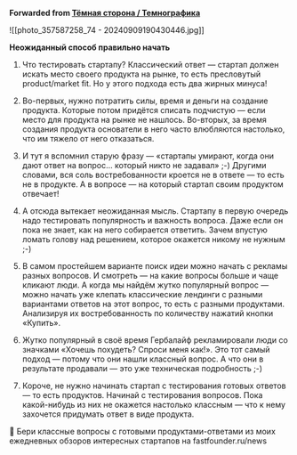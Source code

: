 **Forwarded from [Тёмная сторона / Темнографика](https://t.me/temno/5506)**

![[photo_357587258_74 - 20240909190430446.jpg]]

**Неожиданный способ правильно начать**

1. Что тестировать стартапу? Классический ответ — стартап должен искать место своего продукта на рынке, то есть пресловутый product/market fit. Но у этого подхода есть два жирных минуса!

2. Во-первых, нужно потратить силы, время и деньги на создание продукта. Которые потом придётся списать подчистую — если место для продукта на рынке не нашлось. Во-вторых, за время создания продукта основатели в него часто влюбляются настолько, что им тяжело от него отказаться.

3. И тут я вспомнил старую фразу — «стартапы умирают, когда они дают ответ на вопрос… который никто не задавал» ;-) Другими словами, вся соль востребованности кроется не в ответе — то есть не в продукте. А в вопросе — на который стартап своим продуктом отвечает!

4. А отсюда вытекает неожиданная мысль. Стартапу в первую очередь надо тестировать популярность и важность вопроса. Даже если он пока не знает, как на него собирается ответить. Зачем впустую ломать голову над решением, которое окажется никому не нужным ;-)

5. В самом простейшем варианте поиск идеи можно начать с рекламы разных вопросов. И смотреть — на какие вопросы больше и чаще кликают люди. А когда мы найдём жутко популярный вопрос — можно начать уже клепать классические лендинги с разными вариантами ответов на этот вопрос, то есть с разными продуктами. Анализируя их востребованность по количеству нажатий кнопки «Купить».

6. Жутко популярный в своё время Гербалайф рекламировали люди со значками «Хочешь похудеть? Спроси меня как!». Это тот самый подход — потому что они нашли классный вопрос. А что они в результате продавали  — это уже техническая подробность ;-)

7. Короче, не нужно начинать стартап с тестирования готовых ответов — то есть продуктов. Начинай с тестирования вопросов. Пока какой-нибудь из них не окажется настолько классным — что к нему захочется придумать ответ в виде продукта.

💪  Бери классные вопросы с готовыми продуктами-ответами из моих ежедневных обзоров интересных стартапов на fastfounder.ru/news